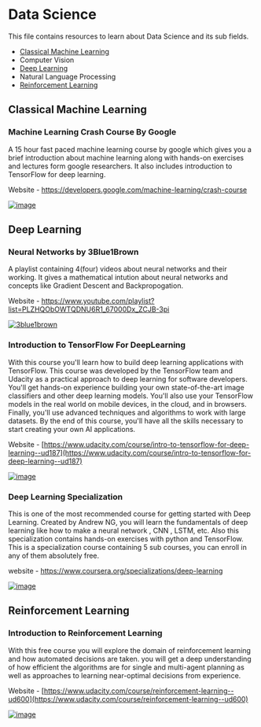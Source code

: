 # Data Science

This file contains resources to learn about Data Science and its sub fields.

* [Classical Machine Learning](#classical-machine-learning)
* Computer Vision
* [Deep Learning](#deep-learning)
* Natural Language Processing 
* [Reinforcement Learning](#reinforcement-learning)


## Classical Machine Learning

### Machine Learning Crash Course By Google

A 15 hour fast paced machine learning course by google which gives you a brief introduction about machine learning along with hands-on exercises and lectures form google researchers. It also includes introduction to TensorFlow for deep learning.

Website - https://developers.google.com/machine-learning/crash-course

[![image](https://user-images.githubusercontent.com/33346480/66891424-ca89a880-f006-11e9-80b9-d4d020155c7f.png)](https://developers.google.com/machine-learning/crash-course)


## Deep Learning

### Neural Networks by 3Blue1Brown

A playlist containing 4(four) videos about neural networks and their working. It gives a mathematical intution about neural networks and concepts like Gradient Descent and Backpropogation. 

Website - https://www.youtube.com/playlist?list=PLZHQObOWTQDNU6R1_67000Dx_ZCJB-3pi

[![3blue1brown](https://user-images.githubusercontent.com/41947720/66421378-6161ce00-ea25-11e9-9128-10473cd5ccb4.png)](https://www.youtube.com/playlist?list=PLZHQObOWTQDNU6R1_67000Dx_ZCJB-3pi)

### Introduction to TensorFlow For DeepLearning

With this course you'll learn how to build deep learning applications with TensorFlow. This course was developed by the TensorFlow team and Udacity as a practical approach to deep learning for software developers. You'll get hands-on experience building your own state-of-the-art image classifiers and other deep learning models. You'll also use your TensorFlow models in the real world on mobile devices, in the cloud, and in browsers. Finally, you'll use advanced techniques and algorithms to work with large datasets. By the end of this course, you'll have all the skills necessary to start creating your own AI applications.

Website - [https://www.udacity.com/course/intro-to-tensorflow-for-deep-learning--ud187](https://www.udacity.com/course/intro-to-tensorflow-for-deep-learning--ud187)

[
![image](https://user-images.githubusercontent.com/33346480/66979219-5b758800-f0ca-11e9-99e2-7ec14e009d5a.png)
](https://www.udacity.com/course/intro-to-tensorflow-for-deep-learning--ud187)

### Deep Learning Specialization

This is one of the most recommended course for getting started with Deep Learning. Created by Andrew NG, you will learn the fundamentals of deep learning like how to make a neural network , CNN , LSTM, etc. Also this specialization contains hands-on exercises with python and TensorFlow.
This is a specialization course containing 5 sub courses, you can enroll in any of them absolutely free.

website - https://www.coursera.org/specializations/deep-learning

[
![image](https://user-images.githubusercontent.com/33346480/66979662-fb7fe100-f0cb-11e9-87c9-558e6e5850e1.png)
](https://www.coursera.org/specializations/deep-learning)


## Reinforcement Learning

### Introduction to Reinforcement Learning

With this free course you will explore the domain of reinforcement learning and how automated decisions are taken. you will get a deep understanding of how efficient the algorithms are for single and multi-agent planning as well as approaches to learning near-optimal decisions from experience.

Website - [https://www.udacity.com/course/reinforcement-learning--ud600](https://www.udacity.com/course/reinforcement-learning--ud600)

[
![image](https://user-images.githubusercontent.com/33346480/66979366-d6d73980-f0ca-11e9-8731-bb98f95b817e.png)
](https://www.udacity.com/course/reinforcement-learning--ud600)
